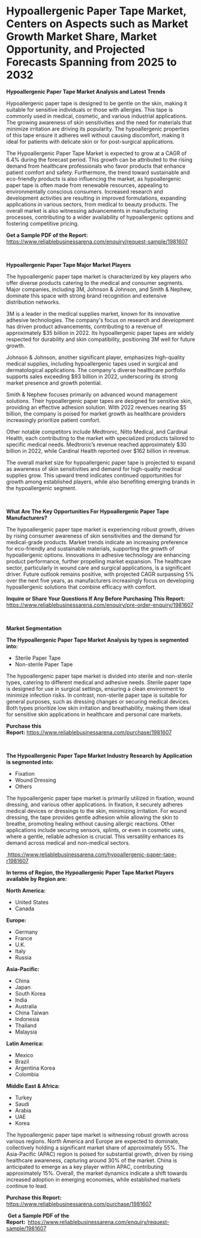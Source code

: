 <p><h1>Hypoallergenic Paper Tape Market, Centers on Aspects such as Market Growth Market Share, Market Opportunity, and Projected Forecasts Spanning from 2025 to 2032</h1></p><p><strong>Hypoallergenic Paper Tape Market Analysis and Latest Trends</strong></p>
<p><p>Hypoallergenic paper tape is designed to be gentle on the skin, making it suitable for sensitive individuals or those with allergies. This tape is commonly used in medical, cosmetic, and various industrial applications. The growing awareness of skin sensitivities and the need for materials that minimize irritation are driving its popularity. The hypoallergenic properties of this tape ensure it adheres well without causing discomfort, making it ideal for patients with delicate skin or for post-surgical applications.</p><p>The Hypoallergenic Paper Tape Market is expected to grow at a CAGR of 6.4% during the forecast period. This growth can be attributed to the rising demand from healthcare professionals who favor products that enhance patient comfort and safety. Furthermore, the trend toward sustainable and eco-friendly products is also influencing the market, as hypoallergenic paper tape is often made from renewable resources, appealing to environmentally conscious consumers. Increased research and development activities are resulting in improved formulations, expanding applications in various sectors, from medical to beauty products. The overall market is also witnessing advancements in manufacturing processes, contributing to a wider availability of hypoallergenic options and fostering competitive pricing.</p></p>
<p><strong>Get a Sample PDF of the Report:&nbsp;</strong> <a href="https://www.reliablebusinessarena.com/enquiry/request-sample/1981607?utm_campaign=3214&utm_medium=2&utm_source=Github&utm_content=ia&utm_term=13042025&utm_id=hypoallergenic-paper-tape">https://www.reliablebusinessarena.com/enquiry/request-sample/1981607</a></p>
<p>&nbsp;</p>
<p><strong>Hypoallergenic Paper Tape Major Market Players</strong></p>
<p><p>The hypoallergenic paper tape market is characterized by key players who offer diverse products catering to the medical and consumer segments. Major companies, including 3M, Johnson & Johnson, and Smith & Nephew, dominate this space with strong brand recognition and extensive distribution networks.</p><p>3M is a leader in the medical supplies market, known for its innovative adhesive technologies. The company's focus on research and development has driven product advancements, contributing to a revenue of approximately $35 billion in 2022. Its hypoallergenic paper tapes are widely respected for durability and skin compatibility, positioning 3M well for future growth.</p><p>Johnson & Johnson, another significant player, emphasizes high-quality medical supplies, including hypoallergenic tapes used in surgical and dermatological applications. The company's diverse healthcare portfolio supports sales exceeding $93 billion in 2022, underscoring its strong market presence and growth potential.</p><p>Smith & Nephew focuses primarily on advanced wound management solutions. Their hypoallergenic paper tapes are designed for sensitive skin, providing an effective adhesion solution. With 2022 revenues nearing $5 billion, the company is poised for market growth as healthcare providers increasingly prioritize patient comfort.</p><p>Other notable competitors include Medtronic, Nitto Medical, and Cardinal Health, each contributing to the market with specialized products tailored to specific medical needs. Medtronic’s revenue reached approximately $30 billion in 2022, while Cardinal Health reported over $162 billion in revenue.</p><p>The overall market size for hypoallergenic paper tape is projected to expand as awareness of skin sensitivities and demand for high-quality medical supplies grow. This upward trend indicates continued opportunities for growth among established players, while also benefiting emerging brands in the hypoallergenic segment.</p></p>
<p>&nbsp;</p>
<p><strong>What Are The Key Opportunities For Hypoallergenic Paper Tape Manufacturers?</strong></p>
<p><p>The hypoallergenic paper tape market is experiencing robust growth, driven by rising consumer awareness of skin sensitivities and the demand for medical-grade products. Market trends indicate an increasing preference for eco-friendly and sustainable materials, supporting the growth of hypoallergenic options. Innovations in adhesive technology are enhancing product performance, further propelling market expansion. The healthcare sector, particularly in wound care and surgical applications, is a significant driver. Future outlook remains positive, with projected CAGR surpassing 5% over the next five years, as manufacturers increasingly focus on developing hypoallergenic solutions that combine efficacy with comfort.</p></p>
<p><strong>Inquire or Share Your Questions If Any Before Purchasing This Report:</strong> <a href="https://www.reliablebusinessarena.com/enquiry/pre-order-enquiry/1981607?utm_campaign=3214&utm_medium=2&utm_source=Github&utm_content=ia&utm_term=13042025&utm_id=hypoallergenic-paper-tape">https://www.reliablebusinessarena.com/enquiry/pre-order-enquiry/1981607</a></p>
<p>&nbsp;</p>
<p><strong>Market Segmentation</strong></p>
<p><strong>The Hypoallergenic Paper Tape Market Analysis by types is segmented into:</strong></p>
<p><ul><li>Sterile Paper Tape</li><li>Non-sterile Paper Tape</li></ul></p>
<p><p>The hypoallergenic paper tape market is divided into sterile and non-sterile types, catering to different medical and adhesive needs. Sterile paper tape is designed for use in surgical settings, ensuring a clean environment to minimize infection risks. In contrast, non-sterile paper tape is suitable for general purposes, such as dressing changes or securing medical devices. Both types prioritize low skin irritation and breathability, making them ideal for sensitive skin applications in healthcare and personal care markets.</p></p>
<p><strong>Purchase this Report:&nbsp;</strong><a href="https://www.reliablebusinessarena.com/purchase/1981607?utm_campaign=3214&utm_medium=2&utm_source=Github&utm_content=ia&utm_term=13042025&utm_id=hypoallergenic-paper-tape">https://www.reliablebusinessarena.com/purchase/1981607</a></p>
<p>&nbsp;</p>
<p><strong>The Hypoallergenic Paper Tape Market Industry Research by Application is segmented into:</strong></p>
<p><ul><li>Fixation</li><li>Wound Dressing</li><li>Others</li></ul></p>
<p><p>The hypoallergenic paper tape market is primarily utilized in fixation, wound dressing, and various other applications. In fixation, it securely adheres medical devices or dressings to the skin, minimizing irritation. For wound dressing, the tape provides gentle adhesion while allowing the skin to breathe, promoting healing without causing allergic reactions. Other applications include securing sensors, splints, or even in cosmetic uses, where a gentle, reliable adhesion is crucial. This versatility enhances its demand across medical and non-medical sectors.</p></p>
<p><a href="https://www.reliablebusinessarena.com/hypoallergenic-paper-tape-r1981607?utm_campaign=3214&utm_medium=2&utm_source=Github&utm_content=ia&utm_term=13042025&utm_id=hypoallergenic-paper-tape">&nbsp;https://www.reliablebusinessarena.com/hypoallergenic-paper-tape-r1981607</a></p>
<p><strong>In terms of Region, the Hypoallergenic Paper Tape Market Players available by Region are:</strong></p>
<p>
    <p> <strong> North America: </strong>
        <ul>
            <li>United States</li>
            <li>Canada</li>
        </ul>
        </p> 
    <p> <strong> Europe: </strong>
        <ul>
            <li>Germany</li>
            <li>France</li>
            <li>U.K.</li>
            <li>Italy</li>
            <li>Russia</li>
        </ul>
        </p> 
    <p> <strong> Asia-Pacific: </strong>
        <ul>
            <li>China</li>
            <li>Japan</li>
            <li>South Korea</li>
            <li>India</li>
            <li>Australia</li>
            <li>China Taiwan</li>
            <li>Indonesia</li>
            <li>Thailand</li>
            <li>Malaysia</li>
        </ul>
        </p> 
    <p> <strong> Latin America: </strong>
        <ul>
            <li>Mexico</li>
            <li>Brazil</li>
            <li>Argentina Korea</li>
            <li>Colombia</li>
        </ul>
        </p> 
    <p> <strong> Middle East & Africa: </strong>
        <ul>
            <li>Turkey</li>
            <li>Saudi</li>
            <li>Arabia</li>
            <li>UAE</li>
            <li>Korea</li>
        </ul>
    </p>
    </p>
<p><p>The hypoallergenic paper tape market is witnessing robust growth across various regions. North America and Europe are expected to dominate, collectively holding a significant market share of approximately 55%. The Asia-Pacific (APAC) region is poised for substantial growth, driven by rising healthcare awareness, capturing around 30% of the market. China is anticipated to emerge as a key player within APAC, contributing approximately 15%. Overall, the market dynamics indicate a shift towards increased adoption in emerging economies, while established markets continue to lead.</p></p>
<p><strong>Purchase this Report: </strong><a href="https://www.reliablebusinessarena.com/purchase/1981607?utm_campaign=3214&utm_medium=2&utm_source=Github&utm_content=ia&utm_term=13042025&utm_id=hypoallergenic-paper-tape">https://www.reliablebusinessarena.com/purchase/1981607</a></p>
<p>&nbsp;<strong>Get a Sample PDF of the Report:&nbsp;&nbsp;</strong><a href="https://www.reliablebusinessarena.com/enquiry/request-sample/1981607?utm_campaign=3214&utm_medium=2&utm_source=Github&utm_content=ia&utm_term=13042025&utm_id=hypoallergenic-paper-tape">https://www.reliablebusinessarena.com/enquiry/request-sample/1981607</a></p>
<p><strong></strong></p>
<p><p></p><p></p><p></p></p>